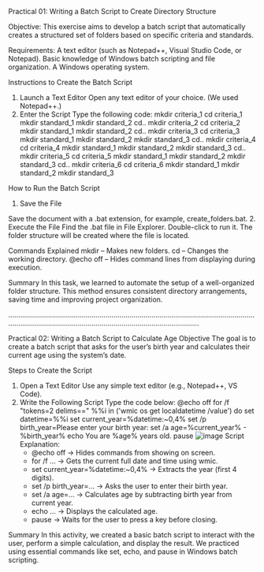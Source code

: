 Practical 01: Writing a Batch Script to Create Directory Structure

Objective:
This exercise aims to develop a batch script that automatically creates a structured set of folders based on specific criteria and standards.

Requirements:
 A text editor (such as Notepad++, Visual Studio Code, or Notepad).
 Basic knowledge of Windows batch scripting and file organization.
 A Windows operating system.

Instructions to Create the Batch Script
1. Launch a Text Editor
     Open any text editor of your choice. (We used Notepad++.)
2. Enter the Script
     Type the following code:
   mkdir criteria_1
cd criteria_1
mkdir standard_1
mkdir standard_2
cd..
mkdir criteria_2
cd criteria_2
mkdir standard_1
mkdir standard_2
cd..
mkdir criteria_3
cd criteria_3
mkdir standard_1
mkdir standard_2
mkdir standard_3
cd..
mkdir criteria_4
cd criteria_4
mkdir standard_1
mkdir standard_2
mkdir standard_3
cd..
mkdir criteria_5
cd criteria_5
mkdir standard_1
mkdir standard_2
mkdir standard_3
cd..
mkdir criteria_6
cd criteria_6
mkdir standard_1
mkdir standard_2
mkdir standard_3

How to Run the Batch Script
1. Save the File

Save the document with a .bat extension, for example, create_folders.bat.
2. Execute the File
     Find the .bat file in File Explorer.
     Double-click to run it.
     The folder structure will be created where the file is located.

Commands Explained
     mkdir – Makes new folders.
     cd – Changes the working directory.
     @echo off – Hides command lines from displaying during execution.

Summary
   In this task, we learned to automate the setup of a well-organized folder structure. This method ensures consistent directory arrangements, saving time and improving project organization.

............................................................................................................................................................................................................................

Practical 02: Writing a Batch Script to Calculate Age
Objective
        The goal is to create a batch script that asks for the user’s birth year and calculates their current age using the system’s date.

Steps to Create the Script
1. Open a Text Editor
    Use any simple text editor (e.g., Notepad++, VS Code).
2. Write the Following Script
    Type the code below:
        @echo off
        for /f "tokens=2 delims==" %%i in ('wmic os get localdatetime /value') do set datetime=%%i
        set current_year=%datetime:~0,4%
        set /p birth_year=Please enter your birth year: 
        set /a age=%current_year% - %birth_year%
        echo You are %age% years old.
        pause
         ![image](https://github.com/user-attachments/assets/8006c311-1ab9-4b76-b0a8-878f3b33b3c7)
Script Explanation:
     - @echo off → Hides commands from showing on screen.
     - for /f ... → Gets the current full date and time using wmic.
     - set current_year=%datetime:~0,4% → Extracts the year (first 4 digits).
     - set /p birth_year=... → Asks the user to enter their birth year.
     - set /a age=... → Calculates age by subtracting birth year from current year.
     - echo ... → Displays the calculated age.
     - pause → Waits for the user to press a key before closing.

Summary
    In this activity, we created a basic batch script to interact with the user, perform a simple calculation, and display the result. We practiced using essential commands like set, echo, and pause in Windows batch scripting.

